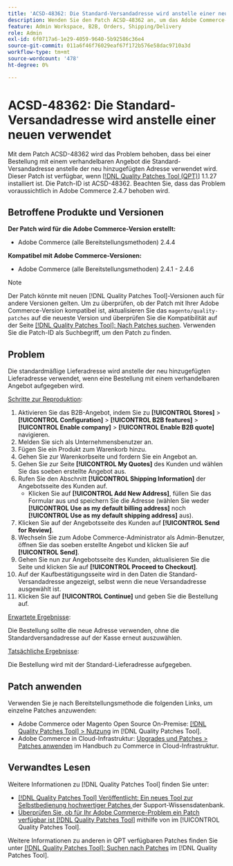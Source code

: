 ```yaml
---
title: 'ACSD-48362: Die Standard-Versandadresse wird anstelle einer neuen verwendet.'
description: Wenden Sie den Patch ACSD-48362 an, um das Adobe Commerce-Problem zu beheben, bei dem bei einer Bestellung mit einem verhandelbaren Angebot die standardmäßige Versandadresse anstelle einer neuen verwendet wird.
feature: Admin Workspace, B2B, Orders, Shipping/Delivery
role: Admin
exl-id: 6f0717a6-1e29-4059-9640-5b92586c36e4
source-git-commit: 011a6f46f76029eaf67f172b576e58dac9710a3d
workflow-type: tm+mt
source-wordcount: '478'
ht-degree: 0%

---
```


# ACSD-48362: Die Standard-Versandadresse wird anstelle einer neuen verwendet

Mit dem Patch ACSD-48362 wird das Problem behoben, dass bei einer Bestellung mit einem verhandelbaren Angebot die Standard-Versandadresse anstelle der neu hinzugefügten Adresse verwendet wird. Dieser Patch ist verfügbar, wenn [[!DNL Quality Patches Tool (QPT)]](https://experienceleague.adobe.com/en/docs/commerce-operations/tools/quality-patches-tool/quality-patches-tool-to-self-serve-quality-patches) 1.1.27 installiert ist. Die Patch-ID ist ACSD-48362. Beachten Sie, dass das Problem voraussichtlich in Adobe Commerce 2.4.7 behoben wird.

## Betroffene Produkte und Versionen

**Der Patch wird für die Adobe Commerce-Version erstellt:**

* Adobe Commerce (alle Bereitstellungsmethoden) 2.4.4

**Kompatibel mit Adobe Commerce-Versionen:**

* Adobe Commerce (alle Bereitstellungsmethoden) 2.4.1 - 2.4.6

>[!NOTE]
>
>Der Patch könnte mit neuen [!DNL Quality Patches Tool]-Versionen auch für andere Versionen gelten. Um zu überprüfen, ob der Patch mit Ihrer Adobe Commerce-Version kompatibel ist, aktualisieren Sie das `magento/quality-patches` auf die neueste Version und überprüfen Sie die Kompatibilität auf der Seite [[!DNL Quality Patches Tool]: Nach Patches suchen](https://experienceleague.adobe.com/tools/commerce-quality-patches/index.html). Verwenden Sie die Patch-ID als Suchbegriff, um den Patch zu finden.

## Problem

Die standardmäßige Lieferadresse wird anstelle der neu hinzugefügten Lieferadresse verwendet, wenn eine Bestellung mit einem verhandelbaren Angebot aufgegeben wird.

<u>Schritte zur Reproduktion</u>:

1. Aktivieren Sie das B2B-Angebot, indem Sie zu **[!UICONTROL Stores]** > **[!UICONTROL Configuration]** > **[!UICONTROL B2B features]** > **[!UICONTROL Enable company]** > **[!UICONTROL Enable B2B quote]** navigieren.
1. Melden Sie sich als Unternehmensbenutzer an.
1. Fügen Sie ein Produkt zum Warenkorb hinzu.
1. Gehen Sie zur Warenkorbseite und fordern Sie ein Angebot an.
1. Gehen Sie zur Seite **[!UICONTROL My Quotes]** des Kunden und wählen Sie das soeben erstellte Angebot aus.
1. Rufen Sie den Abschnitt **[!UICONTROL Shipping Information]** der Angebotsseite des Kunden auf.
   * Klicken Sie auf **[!UICONTROL Add New Address]**, füllen Sie das Formular aus und speichern Sie die Adresse (wählen Sie weder **[!UICONTROL Use as my default billing address]** noch **[!UICONTROL Use as my default shipping address]** aus).
1. Klicken Sie auf der Angebotsseite des Kunden auf **[!UICONTROL Send for Review]**.
1. Wechseln Sie zum Adobe Commerce-Administrator als Admin-Benutzer, öffnen Sie das soeben erstellte Angebot und klicken Sie auf **[!UICONTROL Send]**.
1. Gehen Sie nun zur Angebotsseite des Kunden, aktualisieren Sie die Seite und klicken Sie auf **[!UICONTROL Proceed to Checkout]**.
1. Auf der Kaufbestätigungsseite wird in den Daten die Standard-Versandadresse angezeigt, selbst wenn die neue Versandadresse ausgewählt ist.
1. Klicken Sie auf **[!UICONTROL Continue]** und geben Sie die Bestellung auf.

<u>Erwartete Ergebnisse</u>:

Die Bestellung sollte die neue Adresse verwenden, ohne die Standardversandadresse auf der Kasse erneut auszuwählen.

<u>Tatsächliche Ergebnisse</u>:

Die Bestellung wird mit der Standard-Lieferadresse aufgegeben.

## Patch anwenden

Verwenden Sie je nach Bereitstellungsmethode die folgenden Links, um einzelne Patches anzuwenden:

* Adobe Commerce oder Magento Open Source On-Premise: [[!DNL Quality Patches Tool] > Nutzung](/help/tools/quality-patches-tool/usage.md) im [!DNL Quality Patches Tool].
* Adobe Commerce in Cloud-Infrastruktur: [Upgrades und Patches > Patches anwenden](https://experienceleague.adobe.com/docs/commerce-cloud-service/user-guide/develop/upgrade/apply-patches.html) im Handbuch zu Commerce in Cloud-Infrastruktur. 

## Verwandtes Lesen

Weitere Informationen zu [!DNL Quality Patches Tool] finden Sie unter:

* [[!DNL Quality Patches Tool] Veröffentlicht: Ein neues Tool zur Selbstbedienung hochwertiger Patches ](https://experienceleague.adobe.com/en/docs/commerce-operations/tools/quality-patches-tool/quality-patches-tool-to-self-serve-quality-patches) der Support-Wissensdatenbank.
* [Überprüfen Sie, ob für Ihr Adobe Commerce-Problem ein Patch verfügbar ist [!DNL Quality Patches Tool]](/help/tools/quality-patches-tool/patches-available-in-qpt/check-patch-for-magento-issue-with-magento-quality-patches.md) mithilfe von im [!UICONTROL Quality Patches Tool].


Weitere Informationen zu anderen in QPT verfügbaren Patches finden Sie unter [[!DNL Quality Patches Tool]: Suchen nach Patches](https://experienceleague.adobe.com/tools/commerce-quality-patches/index.html) im [!DNL Quality Patches Tool].
